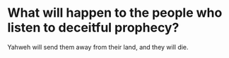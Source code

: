 # What will happen to the people who listen to deceitful prophecy?

Yahweh will send them away from their land, and they will die.
